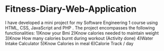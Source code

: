 # Fitness-Diary-Web-Application
I have developed a mini project for my Software Engineering 1 course using HTML, CSS,  JavaScript  and PHP . The project encompasses the following functionalities:
1)Know your Bmi
2)Know calories needed to maintain weight 
3)Know How many calories burnt during workout (Activity done)
4)Water Intake Calculator 
5)Know Calories in meal 
6)Calorie Track / day
